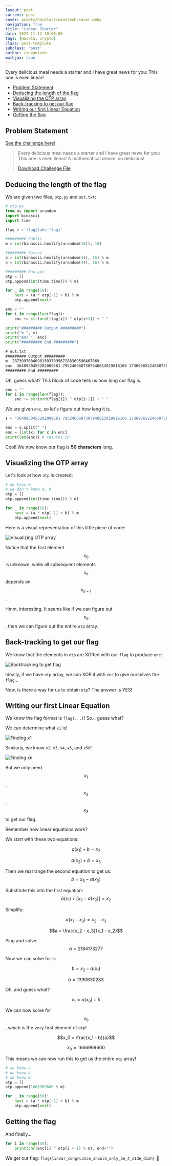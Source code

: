 ```yaml
---
layout: post
current: post
cover: assets/hacklu/zineanteoh/cover.webp
navigation: True
title: "Linear Starter"
date: 2022-11-12 10:00:00
tags: [Hacklu, crypto]
class: post-template
subclass: 'post'
author: zineanteoh
mathjax: true
---
```


Every delicious meal needs a starter and I have great news for you: This one is even linear!

-   [Problem Statement](#problem-statement)
-   [Deducing the length of the flag](#deducing-the-length-of-the-flag)
-   [Visualizing the OTP array](#visualizing-the-otp-array)
-   [Back-tracking to get our flag](#back-tracking-to-get-our-flag)
-   [Writing our first Linear Equation](#writing-our-first-linear-equation)
-   [Getting the flag](#getting-the-flag)

## Problem Statement

[See the challenge here!](https://flu.xxx/challenges/5)

> Every delicious meal needs a starter and I have great news for you: This one is even linear! A mathematical dream, so delicious!
>
> [Download Challenge File](https://flu.xxx/static/chall/linearstarter_85b73b02c21744dde33f6282eec18ec3.zip)

## Deducing the length of the flag

We are given two files, `otp.py` and `out.txt`:

```python
# otp.py
from os import urandom
import binascii
import time

flag = r'flag{fake_flag}'

######### Public
m = int(binascii.hexlify(urandom(16)), 16)

######### Secret
a = int(binascii.hexlify(urandom(4)), 16) % m
b = int(binascii.hexlify(urandom(4)), 16) % m

######### Encrypt
otp = []
otp.append(int(time.time()) % m)

for _ in range(50):
    next = (a * otp[-1] + b) % m
    otp.append(next)

enc = ""
for i in range(len(flag)):
    enc += str(ord(flag[i]) ^ otp[i+1]) + " "

print("######### Output #########")
print("m ", m)
print("enc ", enc)
print("######### End #########")
```

```txt
# out.txt
######### Output #########
m  28739970040981503709567288369596407869
enc  3640950455282009581 7952466687307948613019816166 17369565224650736430247096541676484812 22953297873638676928488877237515460574 6789459926483754181974800398181847163 23594281354816491687755064935408616946 13599340837403359325873502361810561387 19178280056739850729152448630210469819 5750796724027627985530525957541452882 14899068761052933017575994683202266588 10708609495728939112384997162322651454 24036844658571121697112504137859157324 4617242990748723227674354943304196855 18811895213158432255382911352169730477 19090734008257354768773800356872218807 23781925047665012503501515791546681866 10347259278484713777649406007853539203 17605109204335680853875403098187626639 2130232046631013730828606948294216620 21291605309616464106136625871603541842 15150606512141085908894479535177870451 11797765787966339319703253967573233539 21189076856862287513809886389691260518 754142039204794340361135836514419126 25917710985296323339724454121714117793 10430306687752180036011806859685360248 14155049792151888529548729619035632390 3277912910544070993632544165961133119 24555483850532783362892269386463254744 21851924633623557709496370345447966529 20098849054794528850763913092125585593 22444745345373743765910753631345826657 13200733808198037288814066436970430062 8007919644650239284152245973135853460 4145783825333884041238186581324648059 7949271522783831154823529866563688327 11327815550981551182285405195735287983 15415826677561422516689603695286902950 7368495634839729216447092354421249405 6733239509344973870819169201534188100 5354313196103706975439863056670652201 13376036093138718246443710729245754760 24103815160796670645668570336373371264 4485216241708087407287873644366957244 22487240697267630545487633525954111207 26218250795526710975934739561708728080 404698605898060412543133749966927487 16026843388557166845903618557603773540 4499819451326175246598693217734651275 27802345808115574172733141693429441358
######### End #########
```

Oh, guess what? This block of code tells us how long our flag is.

```python
enc = ""
for i in range(len(flag)):
    enc += str(ord(flag[i]) ^ otp[i+1]) + " "
```

We are given `enc`, so let's figure out how long it is.

```python
s = "3640950455282009581 7952466687307948613019816166 17369565224650736430247096541676484812 22953297873638676928488877237515460574 6789459926483754181974800398181847163 23594281354816491687755064935408616946 13599340837403359325873502361810561387 19178280056739850729152448630210469819 5750796724027627985530525957541452882 14899068761052933017575994683202266588 10708609495728939112384997162322651454 24036844658571121697112504137859157324 4617242990748723227674354943304196855 18811895213158432255382911352169730477 19090734008257354768773800356872218807 23781925047665012503501515791546681866 10347259278484713777649406007853539203 17605109204335680853875403098187626639 2130232046631013730828606948294216620 21291605309616464106136625871603541842 15150606512141085908894479535177870451 11797765787966339319703253967573233539 21189076856862287513809886389691260518 754142039204794340361135836514419126 25917710985296323339724454121714117793 10430306687752180036011806859685360248 14155049792151888529548729619035632390 3277912910544070993632544165961133119 24555483850532783362892269386463254744 21851924633623557709496370345447966529 20098849054794528850763913092125585593 22444745345373743765910753631345826657 13200733808198037288814066436970430062 8007919644650239284152245973135853460 4145783825333884041238186581324648059 7949271522783831154823529866563688327 11327815550981551182285405195735287983 15415826677561422516689603695286902950 7368495634839729216447092354421249405 6733239509344973870819169201534188100 5354313196103706975439863056670652201 13376036093138718246443710729245754760 24103815160796670645668570336373371264 4485216241708087407287873644366957244 22487240697267630545487633525954111207 26218250795526710975934739561708728080 404698605898060412543133749966927487 16026843388557166845903618557603773540 4499819451326175246598693217734651275 27802345808115574172733141693429441358"

enc = s.split(" ")
enc = [int(x) for x in enc]
print(len(enc)) # returns 50
```

Cool! We now know our flag is **50 characters** long.

## Visualizing the OTP array

Let's look at how `otp` is created:

```python
# we know m
# we don't know a, b
otp = []
otp.append(int(time.time()) % m)

for _ in range(50):
    next = (a * otp[-1] + b) % m
    otp.append(next)
```

Here is a visual representation of this little piece of code:

![Visualizing OTP array](https://i.imgur.com/w1utQFf.png)

Notice that the first element $$x_0$$ is unknown, while all subsequent elements $$x_n$$ depends on $$x_{n-1}$$.

Hmm, interesting. It seems like if we can figure out $$x_0$$, then we can figure out the entire `otp` array.

## Back-tracking to get our flag

We know that the elements in `otp` are XORed with our `flag` to produce `enc`:

![Backtracking to get flag](https://i.imgur.com/weUzrkL.png)

Ideally, if we have `otp` array, we can XOR it with `enc` to give ourselves the `flag`...

Now, is there a way for us to obtain `otp`? The answer is YES!

## Writing our first Linear Equation

We know the flag format is `flag{...}`! So... guess what?

We can determine what `x1` is!

![Finding x1](https://i.imgur.com/s7KRoX0.png)

Similarly, we know `x2`, `x3`, `x4`, `x5`, and `x50`!

![Finding xn](https://i.imgur.com/JrrV0Ku.png)

But we only need $$x_1$$, $$x_2$$, $$x_3$$ to get our flag.

Remember how linear equations work?

We start with these two equations:

$$a (x_1) + b = x_2$$

$$a (x_2) + b = x_3$$

Then we rearrange the second equation to get us:
$$b = x_3 - a (x_2)$$

Substitute this into the first equation:
$$a(x_1) + [x_3 - a(x_2)] = x_2$$

Simplify:

$$a(x_1 - x_2) = x_2 - x_3$$

$$a = \frac{x_2 - x_3}{x_1 - x_2}$$

Plug and solve: $$a = 2184173277$$

Now we can solve for `b`:

$$b = x_2 - a(x_1)$$

$$b = 1390630283$$

Oh, and guess what?

$$x_1 = a(x_0) + b$$

We can now solve for $$x_0$$, which is the very first element of `otp`!

$$x_0 = \frac{x_1 - b}{a}$$

$$x_0 = 1666969600$$

This means we can now run this to get us the entire `otp` array!

```python
# we know a
# we know b
# we know m
otp = []
otp.append(1666969600 % m)

for _ in range(50):
    next = (a * otp[-1] + b) % m
    otp.append(next)
```

## Getting the flag

And finally...

```python
for i in range(50):
    print(chr(enc[i] ^ otp[i + 1] % m), end="")
```

We get our flag: `flag{lin3ar_congru3nce_should_only_be_4_s1de_dish}` 🎉
